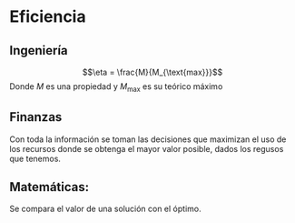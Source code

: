 # Eficiencia

## Ingeniería

$$\eta = \frac{M}{M_{\text{max}}}$$
Donde $M$ es una propiedad y $M_{\text{max}}$ es su teórico máximo

## Finanzas

Con toda la información se toman las decisiones que maximizan el uso de los recursos donde se obtenga el mayor valor posible, dados los regusos que tenemos.

## Matemáticas:

Se compara el valor de una solución con el óptimo.
